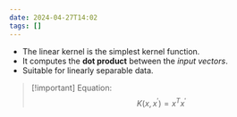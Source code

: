 ```yaml
---
date: 2024-04-27T14:02
tags: []
---
```

   - The linear kernel is the simplest kernel function.
   - It computes the **dot product** between the *input vectors*.
   - Suitable for linearly separable data.
   
   >[!important] Equation: 
   > $$K(x,x^′)=x^Tx^′$$